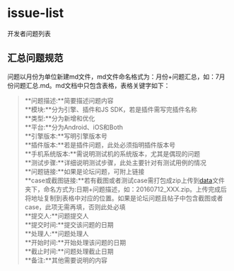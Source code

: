 # issue-list
开发者问题列表

## 汇总问题规范
  问题以月份为单位新建md文件，md文件命名格式为：月份+问题汇总，如：7月份问题汇总.md。md文档中只包含表格，表格关键字如下：
>**问题描述:**简要描述问题内容    
>**模块:**分为引擎、插件和JS SDK，若是插件需写完插件名称    
>**类型:**分为新增和优化    
>**平台:**分为Android、iOS和Both    
>**引擎版本:**写明引擎版本号    
>**插件版本:**若是插件问题，此处必须指明插件版本号    
>**手机系统版本:**需说明测试机的系统版本，尤其是偶现的问题    
>**测试步骤:**详细说明测试步骤，此处主要针对有测试用例的情况    
>**问题链接:**如果是论坛问题，可附上链接    
>**case或截图链接:**若有截图或者测试case需打包成zip上传到[data](https://github.com/code4appcan/issue-list.git)文件夹下，命名方式为:日期+问题描述，如：20160712_XXX.zip。上传完成后将地址复制到表格中对应的位置。如果是论坛问题且帖子中包含截图或者case，此项无需再填，否则此处必填    
>**提交人:**问题提交人    
>**提交时间:**提交该问题的日期    
>**处理人:**问题处理人    
>**开始时间:**开始处理该问题的日期    
>**截止时间:**问题处理截止日期    
>**备注:**其他需要说明的内容

